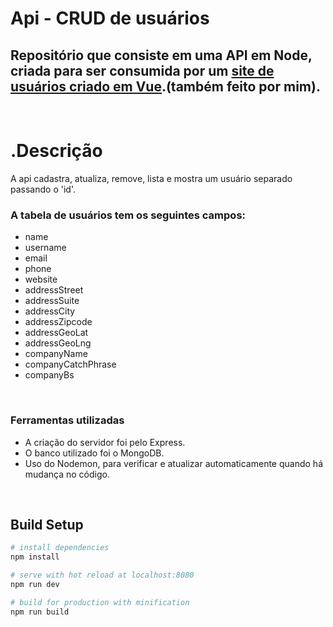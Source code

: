 # Api - CRUD de usuários

<h2>Repositório que consiste em uma API em Node, criada para ser consumida por um <a href="https://github.com/VitorAlves02/aplicacao-vue"> site de usuários criado em Vue</a>.(também feito por mim).</h2> 
<br>

# .Descrição

<p>A api cadastra, atualiza, remove, lista e mostra um usuário separado passando o 'id'.</p>
<h3>A tabela de usuários tem os seguintes campos:</h3>
<ul>
  <li>name</li>
  <li>username</li>
  <li>email</li>
  <li>phone</li>
  <li>website</li>
  <li>addressStreet</li>
  <li>addressSuite</li>
  <li>addressCity</li>
  <li>addressZipcode</li>
  <li>addressGeoLat</li>
  <li>addressGeoLng</li>
  <li>companyName</li>
  <li>companyCatchPhrase</li>
  <li>companyBs</li>
</ul> 

<br>

<h3>Ferramentas utilizadas</h3>
<ul>
  <li>A criação do servidor foi pelo Express.</li>
  <li>O banco utilizado foi o MongoDB.</li>
  <li>Uso do Nodemon, para verificar e atualizar automaticamente quando há mudança no código.</li>
</ul> 

<br>

## Build Setup

``` bash
# install dependencies
npm install

# serve with hot reload at localhost:8080
npm run dev

# build for production with minification
npm run build
```

